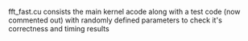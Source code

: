 fft_fast.cu consists the main kernel acode along with a test code (now commented out) with randomly defined parameters to check it's correctness and timing results 
